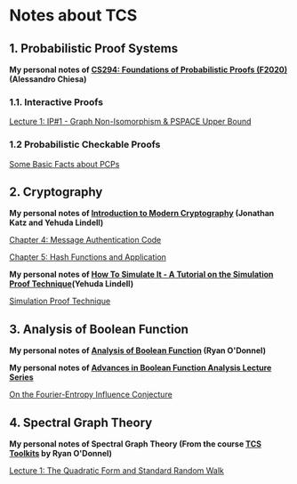 # Notes about TCS

## 1. Probabilistic Proof Systems

**My personal notes of [CS294: Foundations of Probabilistic Proofs (F2020)](http://people.eecs.berkeley.edu/~alexch/classes/CS294-F2020.html) (Alessandro Chiesa)**

### 1.1. Interactive Proofs

[Lecture 1: IP#1 - Graph Non-Isomorphism & PSPACE Upper Bound](Probabilistic-Proof-Systems/L1-IP1/L1.pdf)

### 1.2 Probabilistic Checkable Proofs

[Some Basic Facts about PCPs](Probabilistic-Proof-Systems/Simple-Fact-About-PCP/PCP1.pdf)

## 2. Cryptography

**My personal notes of [Introduction to Modern Cryptography](http://www.cs.umd.edu/~jkatz/imc.html) (Jonathan Katz and Yehuda Lindell)**

[Chapter 4: Message Authentication Code](Cryptography/Ch4-Message-Authentication-Code.pdf)

[Chapter 5: Hash Functions and Application](Cryptography/Ch5-Hash-Functions-and-Application.md)

**My personal notes of [How To Simulate It - A Tutorial on the Simulation Proof Technique](https://eprint.iacr.org/2016/046)(Yehuda Lindell)**

[Simulation Proof Technique](Cryptography/Simulation-Proof-Technique.md)

## 3. Analysis of Boolean Function

**My personal notes of [Analysis of Boolean Function](https://www.amazon.com/gp/product/1107038324/) (Ryan O'Donnel)**

**My personal notes of [Advances in Boolean Function Analysis Lecture Series](https://simons.berkeley.edu/events/boolean)**

[On the Fourier-Entropy Influence Conjecture](Boolean-Function/Advances-in-Boolean-Function-Analysis-Lecture-Series/On-the-Fourier-Entropy-Influence-Conjecture.pdf)

## 4. Spectral Graph Theory 

**My personal notes of Spectral Graph Theory (From the course [TCS Toolkits](https://www.diderot.one/courses/28) by Ryan O'Donnel)**

[Lecture 1: The Quadratic Form and Standard Random Walk](Spectral-Graph-Theory/SGT-1/L1.pdf)

